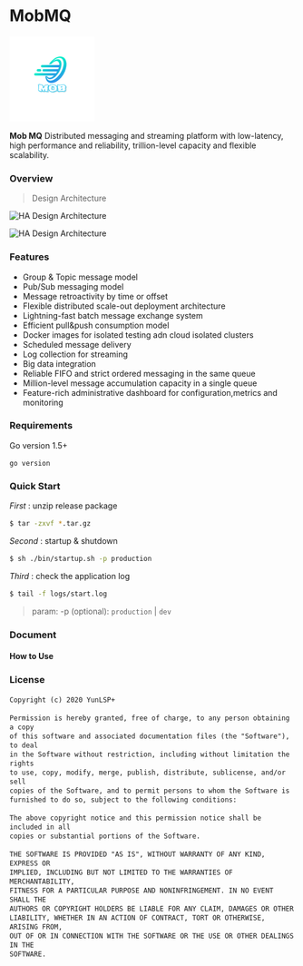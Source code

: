 # MobMQ

<img src="document/logo.jpg" weight="150px" height="150px"/>

<b>Mob MQ</b> Distributed messaging and streaming platform with low-latency, high performance and reliability,
 trillion-level capacity and flexible scalability.

### Overview

> Design Architecture

![HA Design Architecture](document/ha-design.jpg)

![HA Design Architecture](document/Mixmicro-HA.jpg)

### Features
* Group & Topic message model
* Pub/Sub messaging model
* Message retroactivity by time or offset
* Flexible distributed scale-out deployment architecture
* Lightning-fast batch message exchange system
* Efficient pull&push consumption model
* Docker images for isolated testing adn cloud isolated clusters
* Scheduled message delivery
* Log collection for streaming
* Big data integration
* Reliable FIFO and strict ordered messaging in the same queue
* Million-level message accumulation capacity in a single queue
* Feature-rich administrative dashboard for configuration,metrics and monitoring

### Requirements

Go version 1.5+
```
go version
```

### Quick Start

*First* : unzip release package

```bash
$ tar -zxvf *.tar.gz
```

*Second* : startup & shutdown

```bash
$ sh ./bin/startup.sh -p production  
```

*Third* : check the application log

```bash
$ tail -f logs/start.log
```

> param: -p (optional): `production` | `dev`


### Document

#### How to Use

### License
 
```
Copyright (c) 2020 YunLSP+

Permission is hereby granted, free of charge, to any person obtaining a copy
of this software and associated documentation files (the "Software"), to deal
in the Software without restriction, including without limitation the rights
to use, copy, modify, merge, publish, distribute, sublicense, and/or sell
copies of the Software, and to permit persons to whom the Software is
furnished to do so, subject to the following conditions:

The above copyright notice and this permission notice shall be included in all
copies or substantial portions of the Software.

THE SOFTWARE IS PROVIDED "AS IS", WITHOUT WARRANTY OF ANY KIND, EXPRESS OR
IMPLIED, INCLUDING BUT NOT LIMITED TO THE WARRANTIES OF MERCHANTABILITY,
FITNESS FOR A PARTICULAR PURPOSE AND NONINFRINGEMENT. IN NO EVENT SHALL THE
AUTHORS OR COPYRIGHT HOLDERS BE LIABLE FOR ANY CLAIM, DAMAGES OR OTHER
LIABILITY, WHETHER IN AN ACTION OF CONTRACT, TORT OR OTHERWISE, ARISING FROM,
OUT OF OR IN CONNECTION WITH THE SOFTWARE OR THE USE OR OTHER DEALINGS IN THE
SOFTWARE.

```